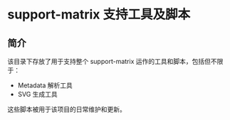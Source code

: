 # support-matrix 支持工具及脚本

## 简介

该目录下存放了用于支持整个 support-matrix 运作的工具和脚本，包括但不限于：

- Metadata 解析工具
- SVG 生成工具

这些脚本被用于该项目的日常维护和更新。
